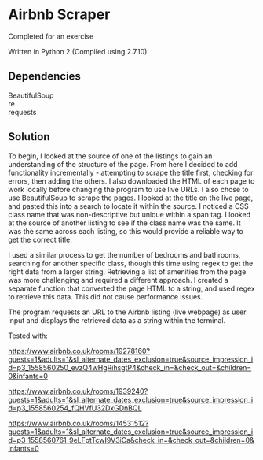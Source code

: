 # Airbnb Scraper
Completed for an exercise

Written in Python 2
(Compiled using 2.7.10)

## Dependencies

BeautifulSoup<br>
re<br>
requests<br>

## Solution

To begin, I looked at the source of one of the listings to gain an understanding of the structure of the page. From here I decided to add functionality incrementally - attempting to scrape the title first, checking for errors, then adding the others. I also downloaded the HTML of each page to work locally before changing the program to use live URLs. I also chose to use BeautifulSoup to scrape the pages. I looked at the title on the live page, and pasted this into a search to locate it within the source. I noticed a CSS class name that was non-descriptive but unique within a span tag. I looked at the source of another listing to see if the class name was the same. It was the same across each listing, so this would provide a reliable way to get the correct title.

I used a similar process to get the number of bedrooms and bathrooms, searching for another specific class, though this time using regex to get the right data from a larger string. Retrieving a list of amenities from the page was more challenging and required a different approach. I created a separate function that converted the page HTML to a string, and used regex to retrieve this data. This did not cause performance issues.

The program requests an URL to the Airbnb listing (live webpage) as user input and displays the retrieved data as a string within the terminal.

Tested with:

https://www.airbnb.co.uk/rooms/19278160?guests=1&adults=1&sl_alternate_dates_exclusion=true&source_impression_id=p3_1558560250_evzQ4wHgRihsgtP4&check_in=&check_out=&children=0&infants=0

https://www.airbnb.co.uk/rooms/1939240?guests=1&adults=1&sl_alternate_dates_exclusion=true&source_impression_id=p3_1558560254_fQHVfU32DxGDnBQL

https://www.airbnb.co.uk/rooms/14531512?guests=1&adults=1&sl_alternate_dates_exclusion=true&source_impression_id=p3_1558560761_9eLFptTcwI9V3iCa&check_in=&check_out=&children=0&infants=0
